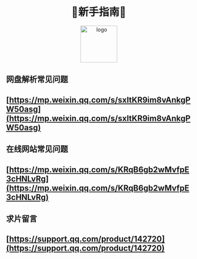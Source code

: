 ﻿

<h1 align="center"> 🌈新手指南🌈</h1><p align="center"><a href="http://zeilou.meowa.cn/" target="_blank" rel="noopener noreferrer"><img width="100" src="https://zeilou.github.io/jz.jpg" alt="logo"></a></p>

## 网盘解析常见问题
## [https://mp.weixin.qq.com/s/sxItKR9im8vAnkgPW50asg](https://mp.weixin.qq.com/s/sxItKR9im8vAnkgPW50asg)
## 在线网站常见问题
## [https://mp.weixin.qq.com/s/KRqB6gb2wMvfpE3cHNLvRg](https://mp.weixin.qq.com/s/KRqB6gb2wMvfpE3cHNLvRg)
## 求片留言
## [https://support.qq.com/product/142720](https://support.qq.com/product/142720)

<p></p>
